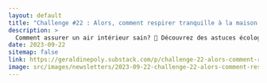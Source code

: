 ```yaml
---
layout: default
title: "Challenge #22 : Alors, comment respirer tranquille à la maison ? 🏠"
description: >
  Comment assurer un air intérieur sain? 🌳 Découvrez des astuces écologiques pour améliorer la qualité de l'air chez vous. De l'aération quotidienne à l'adoption de produits naturels, explorez des conseils basés sur les recommandations de l'OMS. Évitez les COV, choisissez le naturel et prenez soin de votre environnement intérieur. Lisez notre guide complet pour un habitat plus sain et respectueux. 🍀
date: 2023-09-22
sitemap: false
link: https://geraldinepoly.substack.com/p/challenge-22-alors-comment-respirer
image: src/images/newsletters/2023-09-22-challenge-22-alors-comment-respirer-tranquille-la-maison-.jpg
---
```

